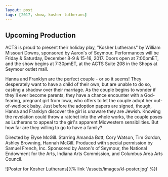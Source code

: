 ```yaml
---
layout: post
tags: [2017, show, kosher-lutherans]
---
```


## Upcoming Production

ACTS is proud to present their holiday play, "Kosher Lutherans" by William Missouri Downs, sponsored by Aaron's of Seymour. Performances will be Friday & Saturday, December 8-9 & 15-16, 2017. Doors open at 7:00pmET, and the show begins at 7:30pmET, at the ACTS Suite 208 in the Shops at Seymour outlet mall.

Hanna and Franklyn are the perfect couple - or so it seems! They desperately want to have a child of their own, but are unable to do so, casting a shadow over their marriage. As the couple begins to wonder if they'll ever become parents, they have a chance encounter with a God-fearing, pregnant girl from Iowa, who offers to let the couple adopt her out-of-wedlock baby. Just before the adoption papers are signed, though, Hanna and Franklyn discover the girl is unaware they are Jewish. Knowing the revelation could throw a ratchet into the whole works, the couple poses as Lutherans to appeal to the girl's apparent Midwestern sensibilities. But how far are they willing to go to have a family?

Directed by Elyse McGill. Starring Amanda Bott, Cory Watson, Tim Gordon, Ashley Browning, Hannah McGill. Produced with special permission by Samuel French, Inc. Sponsored by Aaron's of Seymour, the National Endowment for the Arts, Indiana Arts Commission, and Columbus Area Arts Council.

![Poster for Kosher Lutherans]({% link '/assets/images/kl-poster.jpg' %})
